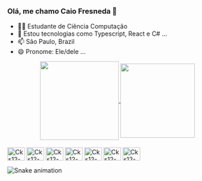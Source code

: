 ### Olá, me chamo Caio Fresneda 👋

- 🧑‍🎓 Estudante de Ciência Computação
- 🌱 Estou tecnologias como Typescript, React e C# ...
- 📫 São Paulo, Brazil 
- 😄 Pronome: Ele/dele ...

<div align="center" dir="auto">
  <a href="https://github.com/cks12">
  <img align="center"  height="180rem"  src="https://github-readme-stats.vercel.app/api?username=cks12&show_icons=true&theme=dracula&include_all_commits=true&count_private=true"/>
    <img align="center"  height="170rem" src="https://github-readme-stats.vercel.app/api/top-langs/?username=cks12&layout=compact&langs_count=8&theme=dracula"/>
  </a>
</div>

  <div style="display: inline_block"><br>
    <img align="center" alt="Cks12-Js" height="30" width="40" src="https://cdn.jsdelivr.net/gh/devicons/devicon/icons/javascript/javascript-original.svg"/>
    <img align="center" alt="Cks12-Ts" height="30" width="40" src="https://cdn.jsdelivr.net/gh/devicons/devicon/icons/typescript/typescript-original.svg"/>
    <img align="center" alt="Cks12-React" height="30" width="40" src="https://cdn.jsdelivr.net/gh/devicons/devicon/icons/react/react-original.svg" />
    <img align="center" alt="Cks12-NodeJs" height="30" width="40" src="https://cdn.jsdelivr.net/gh/devicons/devicon/icons/nodejs/nodejs-original.svg" />
    <img align="center" alt="Cks12-Mongo" height="30" width="40" src="https://cdn.jsdelivr.net/gh/devicons/devicon/icons/mongodb/mongodb-original.svg" />
    <img align="center" alt="Cks12-Html5" height="30" width="40" src="https://cdn.jsdelivr.net/gh/devicons/devicon/icons/html5/html5-original.svg" />
    <img align="center" alt="Cks12-Html5" height="30" width="40" src="https://cdn.jsdelivr.net/gh/devicons/devicon/icons/css3/css3-original.svg" />

</div>

![Snake animation](https://github.com/cks12/cks12/blob/output/github-contribution-grid-snake.svg)
